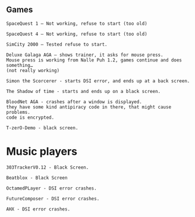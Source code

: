 ## Games

    SpaceQuest 1 – Not working, refuse to start (too old)

    SpaceQuest 4 – Not working, refuse to start (too old)

    SimCity 2000 – Tested refuse to start.

    Deluxe Galaga AGA – shows trainer, it asks for mouse press.
    Mouse press is working from Nalle Puh 1.2, games continue and does something… 
    (not really working)

    Simon the Scorcerer - starts DSI error, and ends up at a back screen.

    The Shadow of time - starts and ends up on a black screen.

    BloodNet AGA - crashes after a window is displayed. 
    they have some kind antipiracy code in there, that might cause problems.
    code is encrypted.

    T-zerO-Demo - black screen.

# Music players

    303TrackerV0.12 - Black Screen.

    Beatblox - Black Screen

    OctamedPLayer - DSI error crashes.

    FutureComposer - DSI error crashes.

    AHX - DSI error crashes.
